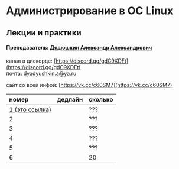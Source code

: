 # Администрирование в ОС Linux

## Лекции и практики

#### Преподаватель: [Дядюшкин Александр Александрович](https://isu.ifmo.ru/pls/apex/f?p=2143:3:105470750249972::NO::PID:184221)

канал в дискорде: [https://discord.gg/gdC9XDFt](https://discord.gg/gdC9XDFt)  
почта: [dyadyushkin.a@ya.ru](mailto:dyadyushkin.a@ya.ru)

сайт со всей инфой: [https://vk.cc/c60SM7](https://vk.cc/c60SM7)

| номер | дедлайн | сколько |
| :--- | :--- | :--- |
| [1 \(это ссылка\)](https://drive.google.com/file/d/1tMSvDxnmtMwS3-LoD5CM8-CfyKM2Pjjn/view) |  | ??? |
| 2 |  | ??? |
| 3 |  | ??? |
| 4 |  | ??? |
| 5 |  | ??? |
| 6 |  | 20 |



